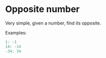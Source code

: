 # Opposite number

Very simple, given a number, find its opposite.

Examples:
```javascript
1: -1
14: -14
-34: 34
```

